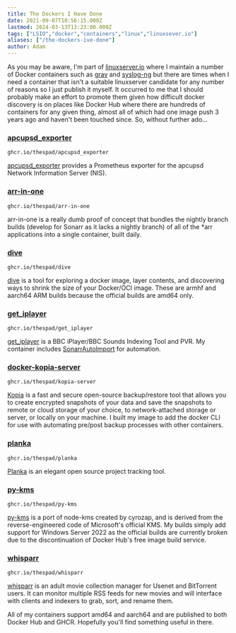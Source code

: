 ```yaml
---
title: The Dockers I Have Done
date: 2021-09-07T10:56:15.000Z
lastmod: 2024-03-13T13:23:00.000Z
tags: ["LSIO","docker","containers","linux","linuxsever.io"]
aliases: ["/the-dockers-ive-done"]
author: Adam
---
```


As you may be aware, I'm part of [linuxserver.io](https://linuxserver.io/) where I maintain a number of Docker containers such as [grav](https://github.com/linuxserver/docker-grav/) and [syslog-ng](https://github.com/linuxserver/docker-syslog-ng) but there are times when I need a container that isn't a suitable linuxserver candidate for any number of reasons so I just publish it myself. It occurred to me that I should probably make an effort to promote them given how difficult docker discovery is on places like Docker Hub where there are hundreds of containers for any given thing, almost all of which had one image push 3 years ago and haven't been touched since. So, without further ado...

### [apcupsd_exporter](https://github.com/thespad/docker-apcupsd_exporter)

`ghcr.io/thespad/apcupsd_exporter`

[apcupsd_exporter](https://github.com/mdlayher/apcupsd_exporter) provides a Prometheus exporter for the apcupsd Network Information Server (NIS).

### [arr-in-one](https://github.com/thespad/docker-arr-in-one)

`ghcr.io/thespad/arr-in-one`

arr-in-one is a really dumb proof of concept that bundles the nightly branch builds (develop for Sonarr as it lacks a nightly branch) of all of the *arr applications into a single container, built daily.

### [dive](https://github.com/thespad/docker-dive)

`ghcr.io/thespad/dive`

[dive](https://github.com/wagoodman/dive) is a tool for exploring a docker image, layer contents, and discovering ways to shrink the size of your Docker/OCI image. These are armhf and aarch64 ARM builds because the official builds are amd64 only.

### [get_iplayer](https://github.com/thespad/docker-get_iplayer)

`ghcr.io/thespad/get_iplayer`

[get_iplayer](https://github.com/get-iplayer/get_iplayer/) is a BBC iPlayer/BBC Sounds Indexing Tool and PVR. My container includes [SonarrAutoImport](https://github.com/Webreaper/SonarrAutoImport/) for automation.

### [docker-kopia-server](https://github.com/thespad/docker-kopia-server)

`ghcr.io/thespad/kopia-server`

[Kopia](https://github.com/kopia/kopia) is a fast and secure open-source backup/restore tool that allows you to create encrypted snapshots of your data and save the snapshots to remote or cloud storage of your choice, to network-attached storage or server, or locally on your machine. I built my image to add the docker CLI for use with automating pre/post backup processes with other containers.

### [planka](https://github.com/thespad/docker-planka)

`ghcr.io/thespad/planka`

[Planka](https://github.com/plankanban/planka/) is an elegant open source project tracking tool.

### [py-kms](https://github.com/TheSpad/docker-py-kms)

`ghcr.io/thespad/py-kms`

[py-kms](https://github.com/SystemRage/py-kms) is a port of node-kms created by cyrozap, and is derived from the reverse-engineered code of Microsoft's official KMS. My builds simply add support for Windows Server 2022 as the official builds are currently broken due to the discontinuation of Docker Hub's free image build service.

### [whisparr](https://github.com/thespad/docker-whisparr)

`ghcr.io/thespad/whisparr`

[whisparr](https://github.com/whisparr/whisparr) is an adult movie collection manager for Usenet and BitTorrent users. It can monitor multiple RSS feeds for new movies and will interface with clients and indexers to grab, sort, and rename them.

All of my containers support amd64 and aarch64 and are published to both Docker Hub and GHCR. Hopefully you'll find something useful in there.

